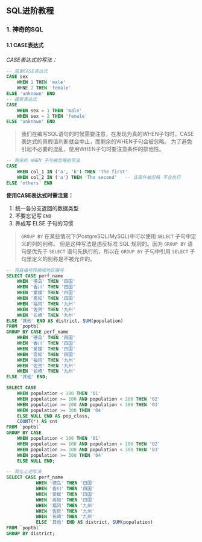 ## SQL进阶教程

### 1. 神奇的SQL

#### 1.1 CASE表达式

*CASE表达式的写法：*

```sql
-- 简单CASE表达式
CASE sex
    WHEN 1 THEN 'male'
    WHNE 2 THEN 'female'
ELSE 'unknown' END
-- 搜索表达式
CASE
    WHEN sex = 1 THEN 'male'
    WHEN sex = 2 THEN 'female'
ELSE 'unknown' END 
```

> 我们在编写SQL语句的时候需要注意，在发现为真的WHEN子句时，CASE表达式的真假值判断就会中止，而剩余的WHEN子句会被忽略。
> 为了避免引起不必要的混乱，使用WHEN子句时要注意条件的排他性。

```sql
-- 剩余的 WHEN 子句被忽略的写法
CASE 
    WHEN col_1 IN ('a', 'b') THEN 'The first'
    WHEN col_2 IN ('a') THEN 'The second'   -- 该条件被忽略 不会执行
ELSE 'others' END
```

**使用CASE表达式时需注意：**
1. 统一各分支返回的数据类型
2. 不要忘记写 `END`
3. 养成写 ELSE 子句的习惯

> `GROUP BY` 在某些情况下(PostgreSQL/MySQL)中可以使用 `SELECT` 子句中定义的列的别称。
> 但是这种写法是违反标准 SQL 规则的。因为 `GROUP BY` 语句是优先于 `SELECT` 语句先执行的，所以在 `GROUP BY` 子句中引用 `SELECT` 子句里定义的别称是不被允许的。

```sql
-- 将县编号转换成地区编号
SELECT CASE perf_name
    WHEN '德岛' THEN '四国'
    WHEN '香川' THEN '四国'
    WHEN '爱媛' THEN '四国'
    WHEN '高知' THEN '四国'
    WHEN '福冈' THEN '九州'
    WHEN '佐贺' THEN '九州'
    WHEN '长崎' THEN '九州'
ELSE '其他' END AS district, SUM(population)
FROM `poptbl`
GROUP BY CASE perf_name
    WHEN '德岛' THEN '四国'
    WHEN '香川' THEN '四国'
    WHEN '爱媛' THEN '四国'
    WHEN '高知' THEN '四国'
    WHEN '福冈' THEN '九州'
    WHEN '佐贺' THEN '九州'
    WHEN '长崎' THEN '九州'
ELSE '其他' END;

SELECT CASE
    WHEN population < 100 THEN '01'
    WHEN population >= 100 AND population < 200 THEN '02'
    WHEN population >= 200 AND population < 300 THEN '03'
    WHEN population >= 300 THEN '04'
    ELSE NULL END AS pop_class,
    COUNT(*) AS cnt
FROM `poptbl`
GROUP BY CASE
    WHEN population < 100 THEN '01'
    WHEN population >= 100 AND population < 200 THEN '02'
    WHEN population >= 200 AND population < 300 THEN '03'
    WHEN population >= 300 THEN '04'
    ELSE NULL END;

-- 简化上述写法
SELECT CASE perf_name
           WHEN '德岛' THEN '四国'
           WHEN '香川' THEN '四国'
           WHEN '爱媛' THEN '四国'
           WHEN '高知' THEN '四国'
           WHEN '福冈' THEN '九州'
           WHEN '佐贺' THEN '九州'
           WHEN '长崎' THEN '九州'
           ELSE '其他' END AS district, SUM(population)
FROM `poptbl`
GROUP BY district;
```